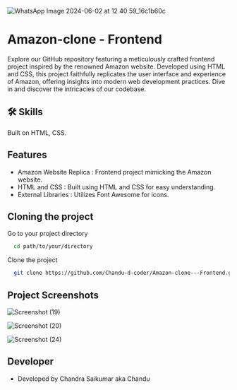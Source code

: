 ![WhatsApp Image 2024-06-02 at 12 40 59_16c1b60c](https://github.com/Chandu-d-coder/Amazon-clone---Frontend/assets/144380893/b0ee2516-459b-4b23-88a6-c68c3444f454)

# Amazon-clone - Frontend
Explore our GitHub repository featuring a meticulously crafted frontend project inspired by the renowned Amazon website. Developed using HTML and CSS, this project faithfully replicates the user interface and experience of Amazon, offering insights into modern web development practices. Dive in and discover the intricacies of our codebase.

## 🛠 Skills
Built on HTML, CSS.

## Features

- Amazon Website Replica : Frontend project mimicking the Amazon website.
- HTML and CSS : Built using HTML and CSS for easy understanding.
- External Libraries : Utilizes Font Awesome for icons.

  
## Cloning the project

Go to your project directory

```bash
  cd path/to/your/directory
```

Clone the project

```bash
  git clone https://github.com/Chandu-d-coder/Amazon-clone---Frontend.git
```


## Project Screenshots

![Screenshot (19)](https://github.com/Chandu-d-coder/Amazon-clone---Frontend/assets/144380893/e98a6ad6-a95f-4b3b-8727-f7b546c569b3)
<br>

![Screenshot (20)](https://github.com/Chandu-d-coder/Amazon-clone---Frontend/assets/144380893/f1635a2c-e436-4b32-8a0a-1d25ae71fd82)
<br>

![Screenshot (24)](https://github.com/Chandu-d-coder/Amazon-clone---Frontend/assets/144380893/410674ef-8a00-4ecd-abbc-ad5cbefc9604)
<br>

## Developer

- Developed by Chandra Saikumar aka Chandu

